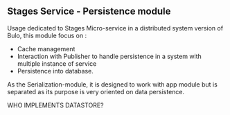 ## Stages Service - Persistence module  

Usage dedicated to Stages Micro-service in a distributed system version of Bulo, this module focus on : 
- Cache management
- Interaction with Publisher to handle persistence in a system with multiple instance of service
- Persistence into database.

As the Serialization-module, it is designed to work with app module but is separated as its purpose is very oriented on data persistence. 

WHO IMPLEMENTS DATASTORE?